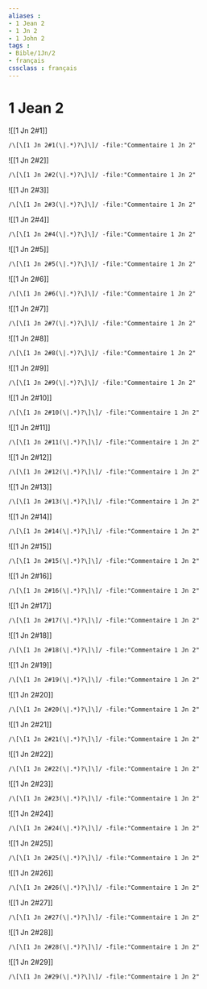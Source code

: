 ```yaml
---
aliases : 
- 1 Jean 2
- 1 Jn 2
- 1 John 2
tags : 
- Bible/1Jn/2
- français
cssclass : français
---
```


# 1 Jean 2

![[1 Jn 2#1]]

```query
/\[\[1 Jn 2#1(\|.*)?\]\]/ -file:"Commentaire 1 Jn 2"
```

![[1 Jn 2#2]]

```query
/\[\[1 Jn 2#2(\|.*)?\]\]/ -file:"Commentaire 1 Jn 2"
```

![[1 Jn 2#3]]

```query
/\[\[1 Jn 2#3(\|.*)?\]\]/ -file:"Commentaire 1 Jn 2"
```

![[1 Jn 2#4]]

```query
/\[\[1 Jn 2#4(\|.*)?\]\]/ -file:"Commentaire 1 Jn 2"
```

![[1 Jn 2#5]]

```query
/\[\[1 Jn 2#5(\|.*)?\]\]/ -file:"Commentaire 1 Jn 2"
```

![[1 Jn 2#6]]

```query
/\[\[1 Jn 2#6(\|.*)?\]\]/ -file:"Commentaire 1 Jn 2"
```

![[1 Jn 2#7]]

```query
/\[\[1 Jn 2#7(\|.*)?\]\]/ -file:"Commentaire 1 Jn 2"
```

![[1 Jn 2#8]]

```query
/\[\[1 Jn 2#8(\|.*)?\]\]/ -file:"Commentaire 1 Jn 2"
```

![[1 Jn 2#9]]

```query
/\[\[1 Jn 2#9(\|.*)?\]\]/ -file:"Commentaire 1 Jn 2"
```

![[1 Jn 2#10]]

```query
/\[\[1 Jn 2#10(\|.*)?\]\]/ -file:"Commentaire 1 Jn 2"
```

![[1 Jn 2#11]]

```query
/\[\[1 Jn 2#11(\|.*)?\]\]/ -file:"Commentaire 1 Jn 2"
```

![[1 Jn 2#12]]

```query
/\[\[1 Jn 2#12(\|.*)?\]\]/ -file:"Commentaire 1 Jn 2"
```

![[1 Jn 2#13]]

```query
/\[\[1 Jn 2#13(\|.*)?\]\]/ -file:"Commentaire 1 Jn 2"
```

![[1 Jn 2#14]]

```query
/\[\[1 Jn 2#14(\|.*)?\]\]/ -file:"Commentaire 1 Jn 2"
```

![[1 Jn 2#15]]

```query
/\[\[1 Jn 2#15(\|.*)?\]\]/ -file:"Commentaire 1 Jn 2"
```

![[1 Jn 2#16]]

```query
/\[\[1 Jn 2#16(\|.*)?\]\]/ -file:"Commentaire 1 Jn 2"
```

![[1 Jn 2#17]]

```query
/\[\[1 Jn 2#17(\|.*)?\]\]/ -file:"Commentaire 1 Jn 2"
```

![[1 Jn 2#18]]

```query
/\[\[1 Jn 2#18(\|.*)?\]\]/ -file:"Commentaire 1 Jn 2"
```

![[1 Jn 2#19]]

```query
/\[\[1 Jn 2#19(\|.*)?\]\]/ -file:"Commentaire 1 Jn 2"
```

![[1 Jn 2#20]]

```query
/\[\[1 Jn 2#20(\|.*)?\]\]/ -file:"Commentaire 1 Jn 2"
```

![[1 Jn 2#21]]

```query
/\[\[1 Jn 2#21(\|.*)?\]\]/ -file:"Commentaire 1 Jn 2"
```

![[1 Jn 2#22]]

```query
/\[\[1 Jn 2#22(\|.*)?\]\]/ -file:"Commentaire 1 Jn 2"
```

![[1 Jn 2#23]]

```query
/\[\[1 Jn 2#23(\|.*)?\]\]/ -file:"Commentaire 1 Jn 2"
```

![[1 Jn 2#24]]

```query
/\[\[1 Jn 2#24(\|.*)?\]\]/ -file:"Commentaire 1 Jn 2"
```

![[1 Jn 2#25]]

```query
/\[\[1 Jn 2#25(\|.*)?\]\]/ -file:"Commentaire 1 Jn 2"
```

![[1 Jn 2#26]]

```query
/\[\[1 Jn 2#26(\|.*)?\]\]/ -file:"Commentaire 1 Jn 2"
```

![[1 Jn 2#27]]

```query
/\[\[1 Jn 2#27(\|.*)?\]\]/ -file:"Commentaire 1 Jn 2"
```

![[1 Jn 2#28]]

```query
/\[\[1 Jn 2#28(\|.*)?\]\]/ -file:"Commentaire 1 Jn 2"
```

![[1 Jn 2#29]]

```query
/\[\[1 Jn 2#29(\|.*)?\]\]/ -file:"Commentaire 1 Jn 2"
```

